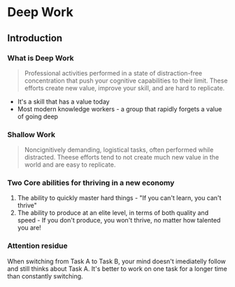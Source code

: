 # Deep Work

## Introduction

### What is Deep Work
> Professional activities performed in a state of distraction-free concentration that push your cognitive capabilities to their limit. These efforts create new value, improve your skill, and are hard to replicate.

- It's a skill that has a value today
- Most modern knowledge workers - a group that rapidly forgets a value of going deep

### Shallow Work
> Noncignitively demanding, logistical tasks, often performed while distracted. Theese efforts tend to not create much new value in the world and are easy to replicate.

### Two Core abilities for thriving in a new economy

1. The ability to quickly master hard things - "If you can't learn, you can't thrive"
2. The ability to produce at an elite level, in terms of both quality and speed - If you don't produce, you won't thrive, no matter how talented you are!

### Attention residue

When switching from Task A to Task B, your mind doesn't imediatelly follow and still thinks about Task A. It's better to work on one task for a longer time than constantly switching.

